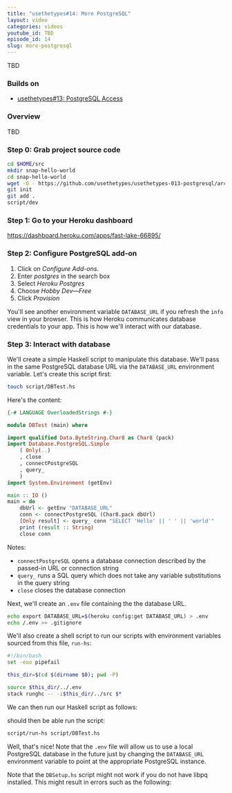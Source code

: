 ```yaml
---
title: "usethetypes#14: More PostgreSQL"
layout: video
categories: videos
youtube_id: TBD
episode_id: 14
slug: more-postgresql
---
```

TBD

### Builds on

* [usethetypes#13: PostgreSQL Access][013-postgresql]

### Overview

TBD

### Step 0: Grab project source code

```bash
cd $HOME/src
mkdir snap-hello-world
cd snap-hello-world
wget -O - https://github.com/usethetypes/usethetypes-013-postgresql/archive/master.tar.gz | tar xvz --strip-components=1
git init
git add .
script/dev
```

### Step 1: Go to your Heroku dashboard

https://dashboard.heroku.com/apps/fast-lake-66895/

### Step 2: Configure PostgreSQL add-on

1. Click on _Configure Add-ons_.
2. Enter _postgres_ in the search box
3. Select _Heroku Postgres_
4. Choose _Hobby Dev&mdash;Free_
5. Click _Provision_

You'll see another environment variable `DATABASE_URL` if you refresh the `info` view in your browser. This is how Heroku communicates database credentials to your app. This is how we'll interact with our database.

### Step 3: Interact with database

We'll create a simple Haskell script to manipulate this database. We'll pass in the same PostgreSQL database URL via the `DATABASE_URL` environment variable. Let's create this script first:

```bash
touch script/DBTest.hs
```

Here's the content:

```haskell
{-# LANGUAGE OverloadedStrings #-}

module DBTest (main) where

import qualified Data.ByteString.Char8 as Char8 (pack)
import Database.PostgreSQL.Simple
    ( Only(..)
    , close
    , connectPostgreSQL
    , query_
    )
import System.Environment (getEnv)

main :: IO ()
main = do
    dbUrl <- getEnv "DATABASE_URL"
    conn <- connectPostgreSQL (Char8.pack dbUrl)
    [Only result] <- query_ conn "SELECT 'Hello' || ' ' || 'world'"
    print (result :: String)
    close conn
```

Notes:

* `connectPostgreSQL` opens a database connection described by the passed-in URL or connection string
* `query_` runs a SQL query which does not take any variable substitutions in the query string
* `close` closes the database connection

Next, we'll create an `.env` file containing the the database URL.

```bash
echo export DATABASE_URL=$(heroku config:get DATABASE_URL) > .env
echo /.env >> .gitignore
```

We'll also create a shell script to run our scripts with environment variables sourced from this file, `run-hs`:

```bash
#!/bin/bash
set -euo pipefail

this_dir=$(cd $(dirname $0); pwd -P)

source $this_dir/../.env
stack runghc -- -i$this_dir/../src $*
```

We can then run our Haskell script as follows:

 should then be able run the script:

```bash
script/run-hs script/DBTest.hs
```

Well, that's nice! Note that the `.env` file will allow us to use a local PostgreSQL database in the future just by changing the `DATABASE_URL` environment variable to point at the appropriate PostgreSQL instance.

Note that the `DBSetup.hs` script might not work if you do not have libpq installed. This might result in errors such as the following:

[013-postgresql]: 013-postgresql
